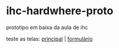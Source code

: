 # ihc-hardwhere-proto
prototipo em baixa da aula de ihc

teste as telas:
[principal](https://hermespasser.github.io/ext/ihcproto/principal.html) | 
[formulário](https://hermespasser.github.io/ext/ihcproto/insereComp.html) 
